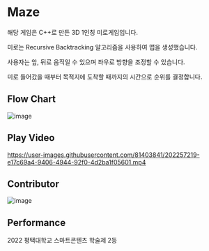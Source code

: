 # Maze

해당 게임은 C++로 만든 3D 1인칭 미로게임입니다. 

미로는 Recursive Backtracking 알고리즘을 사용하여 맵을 생성했습니다. 

사용자는 앞, 뒤로 움직일 수 있으며 좌우로 방향을 조정할 수 있습니다.

미로 들어갔을 때부터 목적지에 도착할 때까지의 시간으로 순위를 결정합니다.



## Flow Chart
![image](https://user-images.githubusercontent.com/81403841/202256825-6e23d5d6-b559-4d69-9e54-e0569a716169.png)



## Play Video
https://user-images.githubusercontent.com/81403841/202257219-e17c69a4-9406-4944-92f0-4d2ba1f05601.mp4



## Contributor
![image](https://user-images.githubusercontent.com/81403841/203333269-1d774b9b-badd-409c-89fa-513b07049fed.png)



## Performance
2022 평택대학교 스마트콘텐츠 학술제 2등

